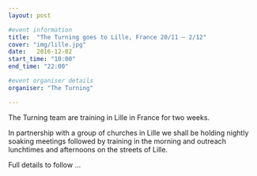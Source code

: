 ```yaml
---
layout: post

#event information
title:  "The Turning goes to Lille, France 20/11 – 2/12"
cover: "img/lille.jpg"
date:   2016-12-02
start_time: "10:00"
end_time: "22:00"

#event organiser details
organiser: "The Turning"

---
```


The Turning team are training in Lille in France for two weeks.

In partnership with a group of churches in Lille we shall be holding nightly soaking meetings followed by training in the morning and outreach lunchtimes and afternoons on the streets of Lille.

Full details to follow ...
